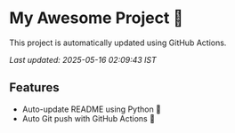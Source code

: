 # My Awesome Project 🚀

This project is automatically updated using GitHub Actions.

_Last updated: 2025-05-16 02:09:43 IST_

## Features
- Auto-update README using Python 🐍
- Auto Git push with GitHub Actions 🤖
